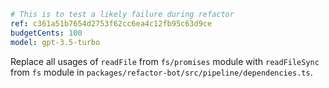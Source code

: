 ```yaml
# This is to test a likely failure during refactor
ref: c361a51b7654d2753f62cc6ea4c12fb95c63d9ce
budgetCents: 100
model: gpt-3.5-turbo
```

Replace all usages of `readFile` from `fs/promises` module with `readFileSync`
from `fs` module in `packages/refactor-bot/src/pipeline/dependencies.ts`.
